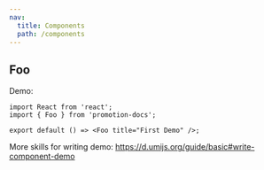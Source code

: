 ```yaml
---
nav:
  title: Components
  path: /components
---
```


## Foo

Demo:

```tsx
import React from 'react';
import { Foo } from 'promotion-docs';

export default () => <Foo title="First Demo" />;
```

More skills for writing demo: https://d.umijs.org/guide/basic#write-component-demo
